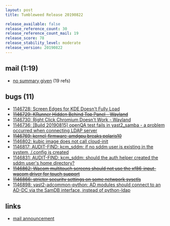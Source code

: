 ```yaml
---
layout: post
title: Tumbleweed Release 20190822

release_available: false
release_reference_count: 30
release_reference_count_mail: 19
release_score: 78
release_stability_level: moderate
release_version: 20190822
---
```


## mail (1:19)

- [no summary given](https://lists.opensuse.org/opensuse-factory/2019-08/msg00188.html) (19 refs)

## bugs (11)

<!--more-->

- [1146728: Screen Edges for KDE Doesn't Fully Load](https://bugzilla.opensuse.org/show_bug.cgi?id=1146728)
- ~~[1146729: KRunner Hidden Behind Top Panel - Wayland](https://bugzilla.opensuse.org/show_bug.cgi?id=1146729)~~
- [1146730: Right Click Chromium Doesn't Work - Wayland](https://bugzilla.opensuse.org/show_bug.cgi?id=1146730)
- [1146736: \[Build 20190815\] openQA test fails in yast2_samba - a problem occurred when connecting LDAP server](https://bugzilla.opensuse.org/show_bug.cgi?id=1146736)
- ~~[1146769: kernel-firmware-amdgpu breaks polaris10](https://bugzilla.opensuse.org/show_bug.cgi?id=1146769)~~
- [1146802: kubic image does not call cloud-init](https://bugzilla.opensuse.org/show_bug.cgi?id=1146802)
- [1146817: AUDIT-FIND: kcm_sddm: if no sddm user is existing in the system, /.config is created](https://bugzilla.opensuse.org/show_bug.cgi?id=1146817)
- [1146831: AUDIT-FIND: kcm_sddm: should the auth helper created the sddm user's home directory?](https://bugzilla.opensuse.org/show_bug.cgi?id=1146831)
- ~~[1146862: Wacom multitouch screens should not use the xf86-input-wacom driver for touch support](https://bugzilla.opensuse.org/show_bug.cgi?id=1146862)~~
- ~~[1146866: stricter security settings on some netwpork sysctls](https://bugzilla.opensuse.org/show_bug.cgi?id=1146866)~~
- [1146898: yast2-adcommon-python: AD modules should connect to an AD-DC via the SamDB interface, instead of python-ldap](https://bugzilla.opensuse.org/show_bug.cgi?id=1146898)



## links

- [mail announcement](https://lists.opensuse.org/opensuse-factory/2019-08/msg00185.html)
